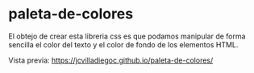 # paleta-de-colores
El obtejo de crear esta libreria css es que podamos manipular de forma sencilla el color del texto y el color de fondo de los elementos HTML.

Vista previa: https://jcvilladiegoc.github.io/paleta-de-colores/
